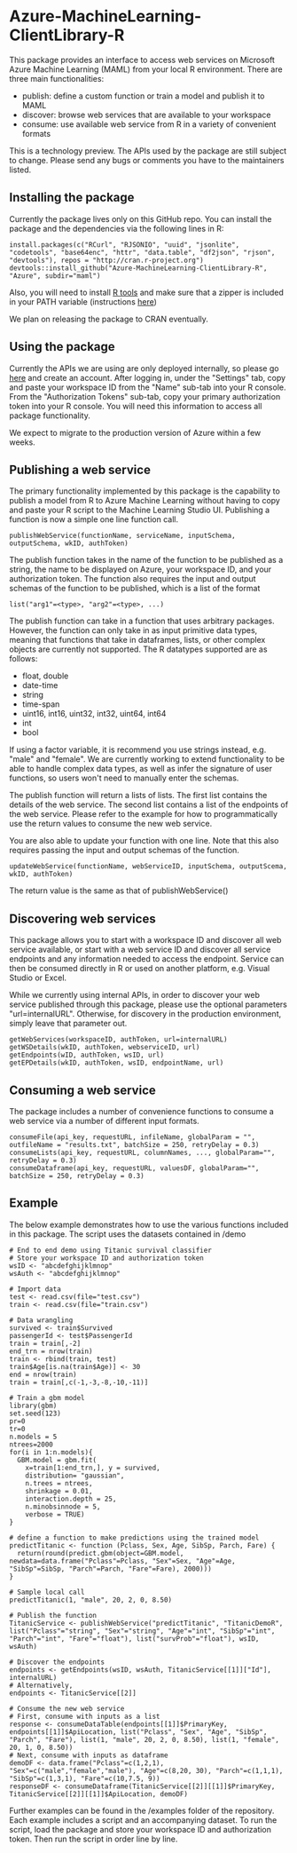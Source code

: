 # Azure-MachineLearning-ClientLibrary-R

This package provides an interface to access web services on Microsoft Azure Machine Learning (MAML) from your local R environment. There are three main functionalities:
- publish: define a custom function or train a model and publish it to MAML
- discover: browse web services that are available to your workspace
- consume: use available web service from R in a variety of convenient formats

This is a technology preview. The APIs used by the package are still subject to change. Please send any bugs or comments you have to the maintainers listed.

## Installing the package

Currently the package lives only on this GitHub repo. You can install the package and the dependencies via the following lines in R:

```
install.packages(c("RCurl", "RJSONIO", "uuid", "jsonlite", "codetools", "base64enc", "httr", "data.table", "df2json", "rjson", "devtools"), repos = "http://cran.r-project.org")
devtools::install_github("Azure-MachineLearning-ClientLibrary-R", "Azure", subdir="maml")
```

Also, you will need to install [R tools](https://cran.r-project.org/bin/windows/Rtools/) and 
make sure that a zipper is included in your PATH variable (instructions [here](http://stackoverflow.com/questions/29129681/create-zip-file-error-running-command-had-status-127))

We plan on releasing the package to CRAN eventually.


## Using the package

Currently the APIs we are using are only deployed internally, so please go [here](studio.azureml-int.net) and create an account. 
After logging in, under the "Settings" tab, copy and paste your workspace ID from the "Name" sub-tab into your R console. From the "Authorization Tokens" sub-tab, copy your primary authorization token into your R console. You will need this information to access all package functionality.

We expect to migrate to the production version of Azure within a few weeks.


## Publishing a web service

The primary functionality implemented by this package is the capability to publish a model from R to Azure Machine Learning without having to copy and paste your R script to the Machine Learning Studio UI. Publishing a function is now a simple one line function call.

```
publishWebService(functionName, serviceName, inputSchema, outputSchema, wkID, authToken)
```

The publish function takes in the name of the function to be published as a string, the name to be displayed on Azure, your workspace ID, and your authorization token. The function also requires the input and output schemas of the function to be published, which is a list of the format

```
list("arg1"=<type>, "arg2"=<type>, ...)
```

The publish function can take in a function that uses arbitrary packages. However, the function can only take in as input primitive data types, meaning that functions that take in dataframes, lists, or other complex objects are currently not supported. 
The R datatypes supported are as follows:
- float, double
- date-time
- string
- time-span
- uint16, int16, uint32, int32, uint64, int64
- int
- bool

If using a factor variable, it is recommend you use strings instead, e.g. "male" and "female".
We are currently working to extend functionality to be able to handle complex data types, as well as infer the signature of user functions, so users won't need to manually enter the schemas.

The publish function will return a lists of lists. The first list contains the details of the web service. The second list contains a list of the endpoints of the web service. Please refer to the example for how to programmatically use the return values to consume the new web service.

You are also able to update your function with one line. Note that this also requires passing the input and output schemas of the function.

```
updateWebService(functionName, webServiceID, inputSchema, outputScema, wkID, authToken)
```

The return value is the same as that of publishWebService()


## Discovering web services

This package allows you to start with a workspace ID and discover all web service available, or start with a web service ID and discover all service endpoints and any information needed to access the endpoint. Service can then be consumed directly in R or used on another platform, e.g. Visual Studio or Excel.

While we currently using internal APIs, in order to discover your web service published through this package, please use the optional parameters "url=internalURL". Otherwise, for discovery in the production environment, simply leave that parameter out.

```
getWebServices(workspaceID, authToken, url=internalURL)
getWSDetails(wkID, authToken, webserviceID, url)
getEndpoints(wID, authToken, wsID, url)
getEPDetails(wkID, authToken, wsID, endpointName, url)
```


## Consuming a web service

The package includes a number of convenience functions to consume a web service via a number of different input formats.

```
consumeFile(api_key, requestURL, infileName, globalParam = "", outfileName = "results.txt", batchSize = 250, retryDelay = 0.3)
consumeLists(api_key, requestURL, columnNames, ..., globalParam="", retryDelay = 0.3)
consumeDataframe(api_key, requestURL, valuesDF, globalParam="", batchSize = 250, retryDelay = 0.3)
```


## Example

The below example demonstrates how to use the various functions included in this package. The script uses the datasets contained in /demo

```
# End to end demo using Titanic survival classifier
# Store your workspace ID and authorization token
wsID <- "abcdefghijklmnop"
wsAuth <- "abcdefghijklmnop"

# Import data
test <- read.csv(file="test.csv")
train <- read.csv(file="train.csv")

# Data wrangling
survived <- train$Survived
passengerId <- test$PassengerId
train = train[,-2]
end_trn = nrow(train)
train <- rbind(train, test)
train$Age[is.na(train$Age)] <- 30
end = nrow(train)
train = train[,c(-1,-3,-8,-10,-11)]

# Train a gbm model
library(gbm)
set.seed(123)
pr=0
tr=0
n.models = 5
ntrees=2000
for(i in 1:n.models){
  GBM.model = gbm.fit(
    x=train[1:end_trn,], y = survived,
    distribution= "gaussian",
    n.trees = ntrees,
    shrinkage = 0.01,
    interaction.depth = 25,
    n.minobsinnode = 5,
    verbose = TRUE)
}

# define a function to make predictions using the trained model
predictTitanic <- function (Pclass, Sex, Age, SibSp, Parch, Fare) {
  return(round(predict.gbm(object=GBM.model, newdata=data.frame("Pclass"=Pclass, "Sex"=Sex, "Age"=Age, "SibSp"=SibSp, "Parch"=Parch, "Fare"=Fare), 2000)))
}

# Sample local call
predictTitanic(1, "male", 20, 2, 0, 8.50)

# Publish the function
TitanicService <- publishWebService("predictTitanic", "TitanicDemoR", list("Pclass"="string", "Sex"="string", "Age"="int", "SibSp"="int", "Parch"="int", "Fare"="float"), list("survProb"="float"), wsID, wsAuth)

# Discover the endpoints
endpoints <- getEndpoints(wsID, wsAuth, TitanicService[[1]]["Id"], internalURL)
# Alternatively,
endpoints <- TitanicService[[2]]

# Consume the new web service
# First, consume with inputs as a list
response <- consumeDataTable(endpoints[[1]]$PrimaryKey, endpoints[[1]]$ApiLocation, list("Pclass", "Sex", "Age", "SibSp", "Parch", "Fare"), list(1, "male", 20, 2, 0, 8.50), list(1, "female", 20, 1, 0, 8.50))
# Next, consume with inputs as dataframe
demoDF <- data.frame("Pclass"=c(1,2,1), "Sex"=c("male","female","male"), "Age"=c(8,20, 30), "Parch"=c(1,1,1), "SibSp"=c(1,3,1), "Fare"=c(10,7.5, 9))
responseDF <- consumeDataframe(TitanicService[[2]][[1]]$PrimaryKey, TitanicService[[2]][[1]]$ApiLocation, demoDF)
```

Further examples can be found in the /examples folder of the repository. Each example includes a script and an accompanying dataset. To run the script, load the package and store your workspace ID and authorization token.
Then run the script in order line by line.